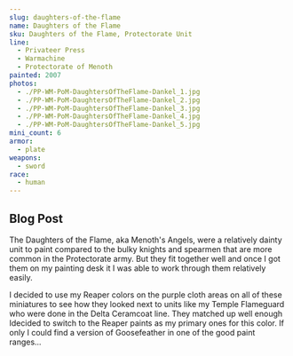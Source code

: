 ```yaml
---
slug: daughters-of-the-flame
name: Daughters of the Flame
sku: Daughters of the Flame, Protectorate Unit
line:
  - Privateer Press
  - Warmachine
  - Protectorate of Menoth
painted: 2007
photos:
  - ./PP-WM-PoM-DaughtersOfTheFlame-Dankel_1.jpg
  - ./PP-WM-PoM-DaughtersOfTheFlame-Dankel_2.jpg
  - ./PP-WM-PoM-DaughtersOfTheFlame-Dankel_3.jpg
  - ./PP-WM-PoM-DaughtersOfTheFlame-Dankel_4.jpg
  - ./PP-WM-PoM-DaughtersOfTheFlame-Dankel_5.jpg
mini_count: 6
armor:
  - plate
weapons:
  - sword
race:
  - human
---
```


## Blog Post

The Daughters of the Flame, aka Menoth's Angels, were a relatively dainty unit to paint compared to the bulky knights and spearmen that are more common in the Protectorate army. But they fit together well and once I got them on my painting desk it I was able to work through them relatively easily.

I decided to use my Reaper colors on the purple cloth areas on all of these miniatures to see how they looked next to units like my Temple Flameguard who were done in the Delta Ceramcoat line. They matched up well enough Idecided to switch to the Reaper paints as my primary ones for this color. If only I could find a version of Goosefeather in one of the good paint ranges...
